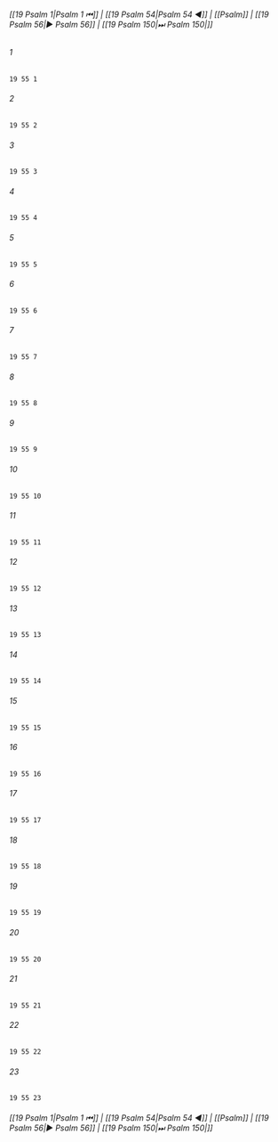 
###### [[19 Psalm 1|Psalm 1 ⏮]] | [[19 Psalm 54|Psalm 54 ◀]] | [[Psalm]] | [[19 Psalm 56|▶ Psalm 56]] | [[19 Psalm 150|⏭ Psalm 150|]]

###### 1
``` verse
19 55 1 
```
###### 2
``` verse
19 55 2 
```
###### 3
``` verse
19 55 3 
```
###### 4
``` verse
19 55 4 
```
###### 5
``` verse
19 55 5 
```
###### 6
``` verse
19 55 6 
```
###### 7
``` verse
19 55 7 
```
###### 8
``` verse
19 55 8 
```
###### 9
``` verse
19 55 9 
```
###### 10
``` verse
19 55 10 
```
###### 11
``` verse
19 55 11 
```
###### 12
``` verse
19 55 12 
```
###### 13
``` verse
19 55 13 
```
###### 14
``` verse
19 55 14 
```
###### 15
``` verse
19 55 15 
```
###### 16
``` verse
19 55 16 
```
###### 17
``` verse
19 55 17 
```
###### 18
``` verse
19 55 18 
```
###### 19
``` verse
19 55 19 
```
###### 20
``` verse
19 55 20 
```
###### 21
``` verse
19 55 21 
```
###### 22
``` verse
19 55 22 
```
###### 23
``` verse
19 55 23 
```

###### [[19 Psalm 1|Psalm 1 ⏮]] | [[19 Psalm 54|Psalm 54 ◀]] | [[Psalm]] | [[19 Psalm 56|▶ Psalm 56]] | [[19 Psalm 150|⏭ Psalm 150|]]

